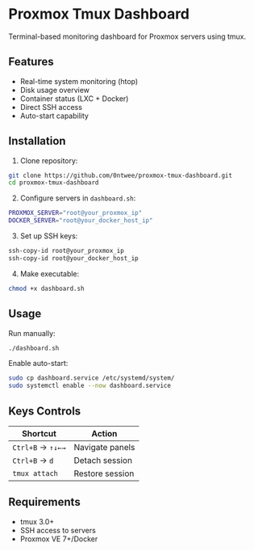 # Proxmox Tmux Dashboard

Terminal-based monitoring dashboard for Proxmox servers using tmux.

## Features

- Real-time system monitoring (htop)
- Disk usage overview
- Container status (LXC + Docker)
- Direct SSH access
- Auto-start capability

## Installation

1. Clone repository:
```bash
git clone https://github.com/0ntwee/proxmox-tmux-dashboard.git
cd proxmox-tmux-dashboard
```

2. Configure servers in `dashboard.sh`:
```bash
PROXMOX_SERVER="root@your_proxmox_ip"
DOCKER_SERVER="root@your_docker_host_ip"
```

3. Set up SSH keys:
```bash
ssh-copy-id root@your_proxmox_ip
ssh-copy-id root@your_docker_host_ip
```

4. Make executable:
```bash
chmod +x dashboard.sh
```

## Usage

Run manually:
```bash
./dashboard.sh
```

Enable auto-start:
```bash
sudo cp dashboard.service /etc/systemd/system/
sudo systemctl enable --now dashboard.service
```

## Keys Controls

| Shortcut    | Action               |
|-------------|----------------------|
| `Ctrl+B` → `↑↓←→` | Navigate panels    |
| `Ctrl+B` → `d`    | Detach session     |
| `tmux attach`     | Restore session    |

## Requirements

- tmux 3.0+
- SSH access to servers
- Proxmox VE 7+/Docker
